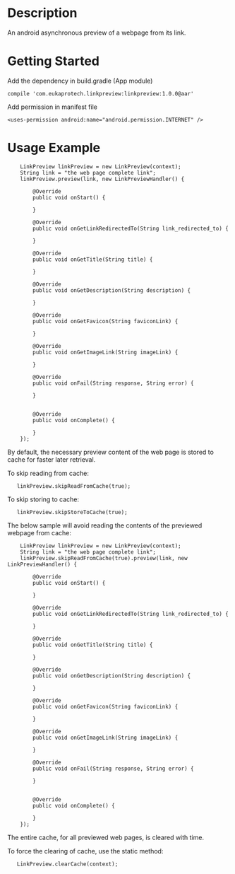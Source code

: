 # Description
An android asynchronous preview of a webpage from its link.

# Getting Started
Add the dependency in build.gradle (App module)

```compile 'com.eukaprotech.linkpreview:linkpreview:1.0.0@aar'```

Add permission in manifest file

```<uses-permission android:name="android.permission.INTERNET" />```

# Usage Example

        LinkPreview linkPreview = new LinkPreview(context);
        String link = "the web page complete link";
        linkPreview.preview(link, new LinkPreviewHandler() {

            @Override
            public void onStart() {
                
            }

            @Override
            public void onGetLinkRedirectedTo(String link_redirected_to) {
                
            }

            @Override
            public void onGetTitle(String title) {
                
            }

            @Override
            public void onGetDescription(String description) {
                
            }

            @Override
            public void onGetFavicon(String faviconLink) {
                
            }

            @Override
            public void onGetImageLink(String imageLink) {
                
            }

            @Override
            public void onFail(String response, String error) {
                
            }


            @Override
            public void onComplete() {
                
            }
        });
        
By default, the necessary preview content of the web page is stored to cache for faster later retrieval.

To skip reading from cache:

       linkPreview.skipReadFromCache(true);

To skip storing to cache:

       linkPreview.skipStoreToCache(true);
       
The below sample will avoid reading the contents of the previewed webpage from cache:

        LinkPreview linkPreview = new LinkPreview(context);
        String link = "the web page complete link";
        linkPreview.skipReadFromCache(true).preview(link, new LinkPreviewHandler() {

            @Override
            public void onStart() {
                
            }

            @Override
            public void onGetLinkRedirectedTo(String link_redirected_to) {
                
            }

            @Override
            public void onGetTitle(String title) {
                
            }

            @Override
            public void onGetDescription(String description) {
                
            }

            @Override
            public void onGetFavicon(String faviconLink) {
                
            }

            @Override
            public void onGetImageLink(String imageLink) {
                
            }

            @Override
            public void onFail(String response, String error) {
                
            }


            @Override
            public void onComplete() {
                
            }
        });
        
The entire cache, for all previewed web pages, is cleared with time.

To force the clearing of cache, use the static method:

       LinkPreview.clearCache(context);
